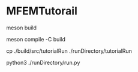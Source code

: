 # MFEMTutorail

meson build

meson compile -C build

cp ./build/src/tutorialRun ./runDirectory/tutorialRun

python3 ./runDirectory/run.py

